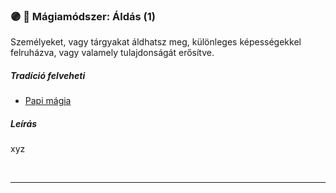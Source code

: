 ### 🟣 💫 Mágiamódszer: Áldás (1)

Személyeket, vagy tárgyakat áldhatsz meg, különleges képességekkel felruházva, vagy valamely tulajdonságát erősítve.

##### Tradíció felveheti

- [Papi mágia](../100_papimagia.md)

##### Leírás

xyz

<br />

---

